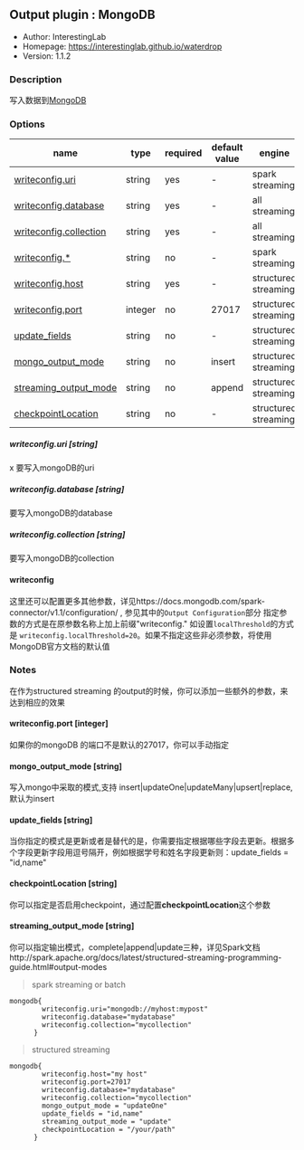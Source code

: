 ## Output plugin : MongoDB

* Author: InterestingLab
* Homepage: https://interestinglab.github.io/waterdrop
* Version: 1.1.2

### Description

写入数据到[MongoDB](https://www.mongodb.com/)

### Options

| name | type | required | default value | engine |
| --- | --- | --- | --- |--- |
| [writeconfig.uri](#writeconfig.uri-string) | string | yes | - | spark streaming |
| [writeconfig.database](#writeconfig.database-string) | string | yes | - | all streaming |
| [writeconfig.collection](#writeconfig.collection-string) | string | yes | - | all streaming |
| [writeconfig.*](#writeconfig.*-string) | string | no | - | spark streaming |
| [writeconfig.host](#writeconfig.port-integer) | string | yes | - | structured streaming |
| [writeconfig.port](#writeconfig.port-integer) | integer | no | 27017 | structured streaming |
| [update_fields](#update_fields-string) | string | no | - | structured streaming |
| [mongo_output_mode](#mongo_output_mode-string) | string | no | insert | structured streaming |
| [streaming_output_mode](#streaming_output_mode-string) | string | no | append | structured streaming |
| [checkpointLocation](#checkpointLocation-string) | string | no | - | structured streaming |


##### writeconfig.uri [string]
x
要写入mongoDB的uri

##### writeconfig.database [string]

要写入mongoDB的database

##### writeconfig.collection [string]

要写入mongoDB的collection

#### writeconfig

这里还可以配置更多其他参数，详见https://docs.mongodb.com/spark-connector/v1.1/configuration/
, 参见其中的`Output Configuration`部分
指定参数的方式是在原参数名称上加上前缀"writeconfig." 如设置`localThreshold`的方式是 `writeconfig.localThreshold=20`。如果不指定这些非必须参数，将使用MongoDB官方文档的默认值


### Notes
在作为structured streaming 的output的时候，你可以添加一些额外的参数，来达到相应的效果

#### writeconfig.port [integer]
如果你的mongoDB 的端口不是默认的27017，你可以手动指定

#### mongo_output_mode [string]
写入mongo中采取的模式,支持 insert|updateOne|updateMany|upsert|replace,默认为insert 

#### update_fields [string]
当你指定的模式是更新或者是替代的是，你需要指定根据哪些字段去更新。根据多个字段更新字段用逗号隔开，例如根据学号和姓名字段更新则：update_fields = "id,name"

#### checkpointLocation [string]
你可以指定是否启用checkpoint，通过配置**checkpointLocation**这个参数

#### streaming_output_mode [string]
你可以指定输出模式，complete|append|update三种，详见Spark文档http://spark.apache.org/docs/latest/structured-streaming-programming-guide.html#output-modes

> spark streaming or batch

```
mongodb{
        writeconfig.uri="mongodb://myhost:mypost"
        writeconfig.database="mydatabase"
        writeconfig.collection="mycollection"
      }
```

> structured streaming

```
mongodb{
        writeconfig.host="my host"
        writeconfig.port=27017
        writeconfig.database="mydatabase"
        writeconfig.collection="mycollection"
        mongo_output_mode = "updateOne"
        update_fields = "id,name"
        streaming_output_mode = "update"
        checkpointLocation = "/your/path"
      }
```